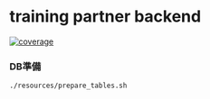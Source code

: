 # training partner backend
[![coverage](https://nashiusagi.github.io/training-partner-backend/coverage.svg)](https://nashiusagi.github.io/training-partner-backend/)

### DB準備
```sh
./resources/prepare_tables.sh
```
